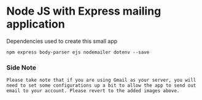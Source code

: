 #   Node JS with Express mailing application

Dependencies used to create this small app

```
npm express body-parser ejs nodemailer dotenv --save
```

### Side Note

```
Please take note that if you are using Gmail as your server, you will need to set some configurations up a bit to allow the app to send out email to your account. Please revert to the added images above.
```
